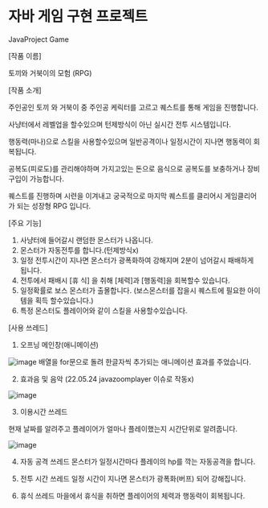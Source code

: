 # 자바 게임 구현 프로젝트

JavaProject Game


[작품 이름] 

토끼와 거북이의 모험 (RPG) 

[작품 소개]

주인공인 토끼 와 거북이 중 주인공 케릭터를 고르고 퀘스트를 통해 게임을 진행합니다.

사냥터에서 레벨업을 할수있으며 턴제방식이 아닌 실시간 전투 시스템입니다.

행동력(마나)으로 스킬을 사용할수있으며 일반공격이나 일정시간이 지나면 행동력이 회복됩니다. 

공복도(피로도)를 관리해야하며 가지고있는 돈으로 음식으로 공복도를 보충하거나 장비구입이 가능합니다.

퀘스트를 진행하며 시련을 이겨내고 궁국적으로 마지막 퀘스트를 클리어시 게임클리어가 되는 성장형 RPG 입니다.


[주요 기능]

1. 사냥터에 들어갈시 랜덤한 몬스터가 나옵니다.
2. 몬스터가 자동전투를 합니다.(턴제방식x)
3. 일정 전투시간이 지나면 몬스터가 광폭화하여 강해지며 2분이 넘어갈시 패배하게 됩니다.
4. 전투에서 패배시 [휴 식] 을 취해 [체력]과 [행동력]을 회복할수 있습니다.
5. 일정확률로 보스 몬스터가 출몰합니다. (보스몬스터를 잡을시 퀘스트에 필요한 아이템을 획득 할수있습니다.)
6. 특정 몬스터도 플레이어와 같이 스킬을 사용할수있습니다. 

[사용 쓰레드]

1. 오프닝 메인창(애니메이션)

![image](https://user-images.githubusercontent.com/85475762/169925539-0d9a2fc0-79f3-4bcb-ad3f-834cc1dffcec.png)
배열을 for문으로 돌려 한글자씩 추가되는 애니메이션 효과를 주었습니다.


2. 효과음 및 음악 (22.05.24 javazoomplayer 이슈로 작동x)

![image](https://user-images.githubusercontent.com/85475762/169927818-6ca2560c-11db-4a08-a0a9-ed6990582e8d.png)


3. 이용시간 쓰레드

현재 날짜를 알려주고 플레이어가 얼마나 플레이했는지 시간단위로 알려줍니다.

![image](https://user-images.githubusercontent.com/85475762/169927304-3412e91c-5fab-43c9-8c04-064d02a49bf0.png)


4. 자동 공격 쓰레드
몬스터가 일정시간마다 플레이의 hp를 깍는 자동공격을 합니다.


5. 전투 시간 쓰레드
일정 시간이 지나면 몬스터가 광폭화(버프) 되어 강해집니다.


6. 휴식 쓰레드
마을에서 휴식을 취하면 플레이어의 체력과 행동력이 회복됩니다.

